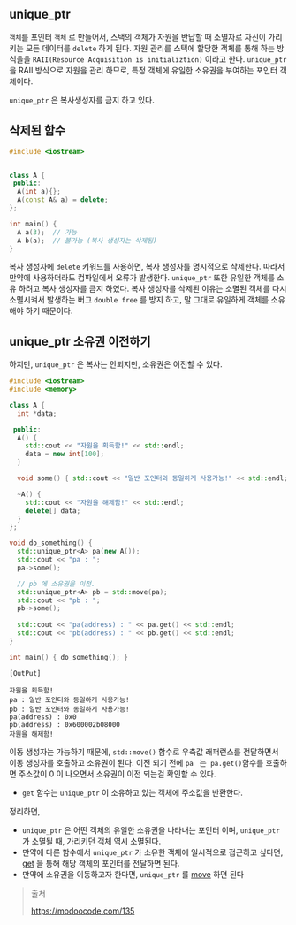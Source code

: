 ## unique_ptr

`객체`를 포인터 `객체` 로 만들어서, 스택의 객체가 자원을 반납할 때 소멸자로 자신이 가리키는 모든 데이터를 `delete` 하게 된다. 자원 관리를 스택에 할당한 객체를 통해 하는 방식을을 `RAII(Resource Acquisition is initializtion)` 이라고 한다. `unique_ptr` 을 RAII 방식으로 자원을 관리 하므로, 특정 객체에 유일한 소유권을 부여하는 포인터 객체이다.

`unique_ptr` 은 복사생성자를 금지 하고 있다.



## 삭제된 함수

```c++
#include <iostream>


class A {
 public:
  A(int a){};
  A(const A& a) = delete;
};

int main() {
  A a(3);  // 가능
  A b(a);  // 불가능 (복사 생성자는 삭제됨)
}
```

복사 생성자에 `delete` 키워드를 사용하면, 복사 생성자를 명시적으로 삭제한다. 따라서 만약에 사용하더라도 컴파일에서 오류가 발생한다. `unique_ptr` 또한 유일한 객체를 소유 하려고 복사 생성자를 금지 하였다. 복사 생성자를 삭제된 이유는 소멸된 객체를 다시 소멸시켜서 발생하는 버그 `double free` 를 방지 하고, 말 그대로 유일하게 객체를 소유해야 하기 때문이다.



## unique_ptr 소유권 이전하기

하지만, `unique_ptr` 은 복사는 안되지만, 소유권은 이전할 수 있다.

```c++
#include <iostream>
#include <memory>

class A {
  int *data;

 public:
  A() {
    std::cout << "자원을 획득함!" << std::endl;
    data = new int[100];
  }

  void some() { std::cout << "일반 포인터와 동일하게 사용가능!" << std::endl; }

  ~A() {
    std::cout << "자원을 해제함!" << std::endl;
    delete[] data;
  }
};

void do_something() {
  std::unique_ptr<A> pa(new A());
  std::cout << "pa : ";
  pa->some();

  // pb 에 소유권을 이전.
  std::unique_ptr<A> pb = std::move(pa);
  std::cout << "pb : ";
  pb->some();
  
  std::cout << "pa(address) : " << pa.get() << std::endl;
  std::cout << "pb(address) : " << pb.get() << std::endl;
}

int main() { do_something(); }
```

```shell
[OutPut]

자원을 획득함!
pa : 일반 포인터와 동일하게 사용가능!
pb : 일반 포인터와 동일하게 사용가능!
pa(address) : 0x0
pb(address) : 0x600002b08000
자원을 해제함!
```

이동 생성자는 가능하기 때문에, `std::move()` 함수로 우측값 래퍼런스를 전달하면서 이동 생성자를 호출하고 소유권이 된다. 이전 되기 전에 `pa ` 는` pa.get()`함수를 호출하면 주소값이  0 이 나오면서 소유권이 이전 되는걸 확인할 수 있다. 

* `get` 함수는 `unique_ptr` 이 소유하고 있는 객체에 주소값을 반환한다.

정리하면,

- `unique_ptr` 은 어떤 객체의 유일한 소유권을 나타내는 포인터 이며, `unique_ptr` 가 소멸될 때, 가리키던 객체 역시 소멸된다.
- 만약에 다른 함수에서 `unique_ptr` 가 소유한 객체에 일시적으로 접근하고 싶다면, [get](https://modoocode.com/191) 을 통해 해당 객체의 포인터를 전달하면 된다.
- 만약에 소유권을 이동하고자 한다면, `unique_ptr` 를 [move](https://modoocode.com/301) 하면 된다





> 출처
>
> https://modoocode.com/135


